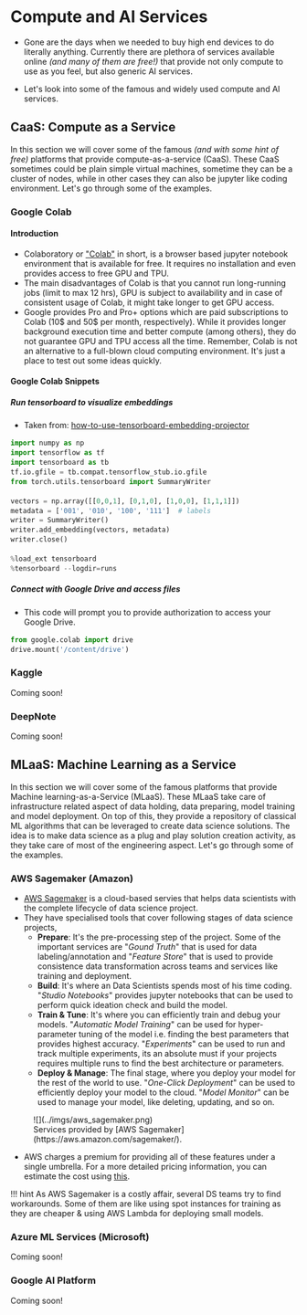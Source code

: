 # Compute and AI Services

- Gone are the days when we needed to buy high end devices to do literally anything. Currently there are plethora of services available online *(and many of them are free!)* that provide not only compute to use as you feel, but also generic AI services. 

- Let's look into some of the famous and widely used compute and AI services.

## CaaS: Compute as a Service

In this section we will cover some of the famous *(and with some hint of free)* platforms that provide compute-as-a-service (CaaS). These CaaS sometimes could be plain simple virtual machines, sometime they can be a cluster of nodes, while in other cases they can also be jupyter like coding environment. Let's go through some of the examples.

### Google Colab

#### Introduction

- Colaboratory or ["Colab"](https://colab.research.google.com/signup) in short, is a browser based jupyter notebook environment that is available for free. It requires no installation and even provides access to free GPU and TPU. 
- The main disadvantages of Colab is that you cannot run long-running jobs (limit to max 12 hrs), GPU is subject to availability and in case of consistent usage of Colab, it might take longer to get GPU access.
- Google provides Pro and Pro+ options which are paid subscriptions to Colab (10$ and 50$ per month, respectively). While it provides longer background execution time and better compute (among others), they do not guarantee GPU and TPU access all the time. Remember, Colab is not an alternative to a full-blown cloud computing environment. It's just a place to test out some ideas quickly.

#### Google Colab Snippets

##### Run tensorboard to visualize embeddings

- Taken from: [how-to-use-tensorboard-embedding-projector](https://stackoverflow.com/questions/40849116/how-to-use-tensorboard-embedding-projector)

``` python linenums="1"
import numpy as np
import tensorflow as tf
import tensorboard as tb
tf.io.gfile = tb.compat.tensorflow_stub.io.gfile
from torch.utils.tensorboard import SummaryWriter

vectors = np.array([[0,0,1], [0,1,0], [1,0,0], [1,1,1]])
metadata = ['001', '010', '100', '111']  # labels
writer = SummaryWriter()
writer.add_embedding(vectors, metadata)
writer.close()

%load_ext tensorboard
%tensorboard --logdir=runs
```

##### Connect with Google Drive and access files

- This code will prompt you to provide authorization to access your Google Drive.

``` python linenums="1"
from google.colab import drive
drive.mount('/content/drive')
```

### Kaggle

Coming soon!

### DeepNote

Coming soon!

## MLaaS: Machine Learning as a Service

In this section we will cover some of the famous platforms that provide Machine learning-as-a-Service (MLaaS). These MLaaS take care of infrastructure related aspect of data holding, data preparing, model training and model deployment. On top of this, they provide a repository of classical ML algorithms that can be leveraged to create data science solutions. The idea is to make data science as a plug and play solution creation activity, as they take care of most of the engineering aspect. Let's go through some of the examples.

### AWS Sagemaker (Amazon)

- [AWS Sagemaker](https://aws.amazon.com/sagemaker/) is a cloud-based servies that helps data scientists with the complete lifecycle of data science project.
- They have specialised tools that cover following stages of data science projects, 
  - **Prepare**: It's the pre-processing step of the project. Some of the important services are "*Gound Truth*" that is used for data labeling/annotation and "*Feature Store*" that is used to provide consistence data transformation across teams and services like training and deployment.
  - **Build**: It's where an Data Scientists spends most of his time coding. "*Studio Notebooks*" provides jupyter notebooks that can be used to perform quick ideation check and build the model.
  - **Train & Tune**: It's where you can efficiently train and debug your models. "*Automatic Model Training*" can be used for hyper-parameter tuning of the model i.e. finding the best parameters that provides highest accuracy. "*Experiments*" can be used to run and track multiple experiments, its an absolute must if your projects requires multiple runs to find the best architecture or parameters. 
  - **Deploy & Manage**: The final stage, where you deploy your model for the rest of the world to use. "*One-Click Deployment*" can be used to efficiently deploy your model to the cloud. "*Model Monitor*" can be used to manage your model, like deleting, updating, and so on.
 
<figure markdown> 
        ![](../imgs/aws_sagemaker.png)
        <figcaption>Services provided by [AWS Sagemaker](https://aws.amazon.com/sagemaker/).</figcaption>
        </figure>

- AWS charges a premium for providing all of these features under a single umbrella. For a more detailed pricing information, you can estimate the cost using [this](https://aws.amazon.com/sagemaker/pricing/).

!!! hint
    As AWS Sagemaker is a costly affair, several DS teams try to find workarounds. Some of them are like using spot instances for training as they are cheaper & using AWS Lambda for deploying small models. 

### Azure ML Services (Microsoft)

Coming soon!

### Google AI Platform

Coming soon!